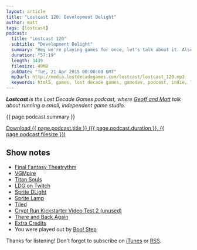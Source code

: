```yaml
---
layout: article
title: "Lostcast 120: Development Delight"
author: matt
tags: [lostcast]
podcast:
  title: "Lostcast 120"
  subtitle: "Development Delight"
  summary: "Hey we're playing games for once, let's talk about it. Also 2d lighting engines, and takeaways from Symphony of the Night director Koji Igarashi."
  duration: "57:19"
  length: 3439
  filesize: 49MB
  pubDate: "Tue, 21 Apr 2015 00:00:00 GMT"
  mp3url: http://media.lostdecadegames.com/lostcast/lostcast_120.mp3
  keywords: html5, games, lost decade games, gamedev, podcast, indie, lostcast
---
```

_**Lostcast** is the Lost Decade Games podcast, where [Geoff and Matt](/about/) talk about running a small, independent game studio._

{{ page.podcast.summary }}

<a class="download-podcast" href="{{ page.podcast.mp3url }}">
	Download {{ page.podcast.title }} ({{ page.podcast.duration }}, {{ page.podcast.filesize }})
</a>

## Show notes

* [Final Fantasy Theatrythm](http://www.theatrhythm.com/)
* [VGMpire](http://www.vgmpire.com/)
* [Titan Souls](http://store.steampowered.com/app/297130/)
* [LDG on Twitch](http://www.twitch.tv/LostDecadeGames)
* [Sprite DLight](http://www.2deegameart.com/p/sprite-dlight.html)
* [Sprite Lamp](http://www.snakehillgames.com/spritelamp/)
* [Tiled](http://www.mapeditor.org/)
* [Crypt Run Kickstarter Video Test 2 (unused)](https://www.youtube.com/watch?v=4gc7o5AZJfI)
* [There and Back Again](http://www.gdcvault.com/play/1020822/There-and-Back-Again-Koji)
* [Extra Credits](http://extra-credits.net/)
* You were played out by [Boo! Step](https://loudr.fm/release/arcade-attack/5nptb)

Thanks for listening! Don't forget to subscribe on [iTunes](http://itunes.apple.com/us/podcast/lostcast/id481950724) or [RSS](/lostcast.xml).
